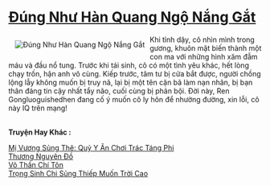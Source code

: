 <a href="https://truyenwiki.net/dung-nhu-han-quang-ngo-nang-gat.41174/" title="Đúng Như Hàn Quang Ngộ Nắng Gắt"><h1>Đúng Như Hàn Quang Ngộ Nắng Gắt</h1></a><div style="display:table"><img align="right" style="float: left; padding: 10px;" src="https://truyenwiki.net/a/img/str/src/41174.jpg" alt="Đúng Như Hàn Quang Ngộ Nắng Gắt">Khi tỉnh dậy, cô nhìn mình trong gương, khuôn mặt biến thành một con ma với những hình xăm đẫm máu và đầu nổ tung. Trước khi tái sinh, cô có một tình yêu khác, hết lòng chạy trốn, hận anh vô cùng. Kiếp trước, tâm tư bị cửa bắt được, người chồng lộng lẫy không muốn bị truy nã, lại bị một tên cặn bã làm nạn nhân, bị bạn thân đáng tin cậy nhất tẩy não, cuối cùng bị phản bội. Đời này, Ren Gongluoguishedhen đang cố ý muốn cô ly hôn để nhường đường, xin lỗi, cô này IQ trên mạng!</div><p><br><b>Truyện Hay Khác :</b></p><a href="https://truyenwiki.net/mi-vuong-sung-the-quy-y-an-choi-trac-tang-phi.35557/" alt="Mị Vương Sủng Thê: Quỷ Y Ăn Chơi Trác Táng Phi">Mị Vương Sủng Thê: Quỷ Y Ăn Chơi Trác Táng Phi</a><br/><a href="https://sangtacviet.wordpress.com/2020/10/22/thuong-nguyen-do/" alt="Thương Nguyên Đồ">Thương Nguyên Đồ</a><br/><a href="https://sangtacviet.wordpress.com/2020/10/22/vo-than-chi-ton/" alt="Võ Thần Chí Tôn">Võ Thần Chí Tôn</a><br/><a href="https://sangtacviet.wordpress.com/2020/10/22/trong-sinh-chi-sung-thiep-muon-troi-cao/" alt="Trọng Sinh Chi Sủng Thiếp Muốn Trời Cao">Trọng Sinh Chi Sủng Thiếp Muốn Trời Cao</a><br/>